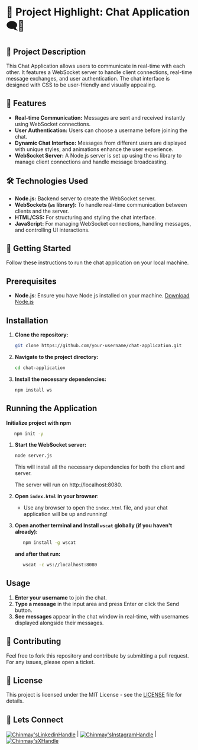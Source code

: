 # 🚀 **Project Highlight: Chat Application 🗨️🍵**

## 📝 Project Description

This Chat Application allows users to communicate in real-time with each other. It features a WebSocket server to handle client connections, real-time message exchanges, and user authentication. The chat interface is designed with CSS to be user-friendly and visually appealing.

## 🎯 Features

- **Real-time Communication:** Messages are sent and received instantly using WebSocket connections.
- **User Authentication:** Users can choose a username before joining the chat.
- **Dynamic Chat Interface:** Messages from different users are displayed with unique styles, and animations enhance the user experience.
- **WebSocket Server:** A Node.js server is set up using the `ws` library to manage client connections and handle message broadcasting.

## 🛠️ Technologies Used

- **Node.js:** Backend server to create the WebSocket server.
- **WebSockets (`ws` library):** To handle real-time communication between clients and the server.
- **HTML/CSS:** For structuring and styling the chat interface.
- **JavaScript:** For managing WebSocket connections, handling messages, and controlling UI interactions.

## 🚀 Getting Started

Follow these instructions to run the chat application on your local machine.

## Prerequisites

- **Node.js**: Ensure you have Node.js installed on your machine. [Download Node.js](https://nodejs.org/)

## Installation

1. **Clone the repository:**

   ```bash
   git clone https://github.com/your-username/chat-application.git
   ```

2. **Navigate to the project directory:**

   ```bash
   cd chat-application
   ```

3. **Install the necessary dependencies:**

   ```bash
   npm install ws
   ```

## Running the Application

**Initialize project with npm**

```bash
   npm init -y
```

1. **Start the WebSocket server:**

   ```bash
   node server.js
   ```

   This will install all the necessary dependencies for both the client and server.

   The server will run on http://localhost:8080.

2. **Open `index.html` in your browser**:

   - Use any browser to open the `index.html` file, and your chat application will be up and running!

3. **Open another terminal and Install `wscat` globally (if you haven't already):**

   ```bash
      npm install -g wscat
   ```

   **and after that run:**

   ```bash
      wscat -c ws://localhost:8080
   ```

## Usage

1. **Enter your username** to join the chat.
2. **Type a message** in the input area and press Enter or click the Send button.
3. **See messages** appear in the chat window in real-time, with usernames displayed alongside their messages.

## 🤝 Contributing

Feel free to fork this repository and contribute by submitting a pull request. For any issues, please open a ticket.

## 📄 License

This project is licensed under the MIT License - see the [LICENSE](LICENSE) file for details.

## 📩 Lets Connect

<a href="https://www.linkedin.com/in/chinmay-sharad-kaitade/" target="blank"><img align="center" src="https://img.shields.io/badge/linkedin-%230077B5.svg?style=for-the-badge&logo=linkedin&logoColor=white" alt="Chinmay'sLinkedinHandle" title="LinkedIn"/></a> | <a href="https://www.instagram.com/chinmaykaitade_hunter/" target="blank"><img align="center" src="https://img.shields.io/badge/Instagram-%23E4405F.svg?style=for-the-badge&logo=Instagram&logoColor=white" alt="Chinmay'sInstagramHandle" title="Instagram"/></a> | <a href="https://x.com/chinmaydotcom" target="blank"><img align="center" src="https://img.shields.io/badge/X-%23000000.svg?style=for-the-badge&logo=X&logoColor=white" alt="Chinmay'sXHandle" title="X"/></a>
